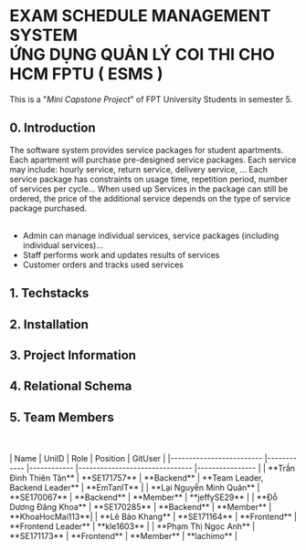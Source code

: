 <h1> EXAM SCHEDULE MANAGEMENT SYSTEM <br> ỨNG DỤNG QUẢN LÝ COI THI CHO HCM FPTU  ( ESMS ) </h1>
This is a "<i>Mini Capstone Project</i>" of FPT University Students in semester 5.<br>

<h2>0. Introduction</h2>
The software system provides service packages for student apartments. Each apartment will purchase pre-designed service packages. Each service may include: hourly service, return service, delivery service, ... Each service package has constraints on usage time, repetition period, number of services per cycle... When used up Services in the package can still be ordered, the price of the additional service depends on the type of service package purchased.<br></br>


- Admin can manage individual services, service packages (including individual services)...
- Staff performs work and updates results of services
- Customer orders and tracks used services
<h2>1. Techstacks</h2>
<h2>2. Installation</h2>
<h2>3. Project Information</h2>
<h2>4. Relational Schema</h2>
<h2>5. Team Members</h2>
<br></br>
| Name                    	| UniID      	| Role      	| Position                      	| GitUser        	|
|-------------------------	|------------	|------------	|-------------------------------	|----------------	|
| **Trần Đình Thiên Tân** 	| **SE171757** 	| **Backend** 	| **Team Leader, Backend Leader** 	| **EmTanIT**    	|
| **Lại Nguyễn Minh Quân** | **SE170067** 	| **Backend** 	| **Member**                    	| **jeffySE29**  	|
| **Đỗ Dương Đăng Khoa**  	| **SE170285** 	| **Backend** 	| **Member**                    	| **KhoaHocMai113**|
| **Lê Bảo Khang**        	| **SE171164** 	| **Frontend** | **Frontend Leader**           	| **kle1603**    	|
| **Phạm Thị Ngọc Anh**   	| **SE171173** 	| **Frontend** | **Member**                    	| **lachimo**    	|


